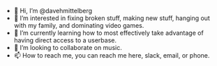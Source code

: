 - 👋 Hi, I’m @davehmittelberg
- 👀 I’m interested in fixing broken stuff, making new stuff, hanging out with my family, and dominating video games.
- 🌱 I’m currently learning how to most effectively take advantage of having direct access to a userbase.
- 💞️ I’m looking to collaborate on music.
- 📫 How to reach me, you can reach me here, slack, email, or phone.

<!---
davehmittelberg/davehmittelberg is a ✨ special ✨ repository because its `README.md` (this file) appears on your GitHub profile.
You can click the Preview link to take a look at your changes.
--->
